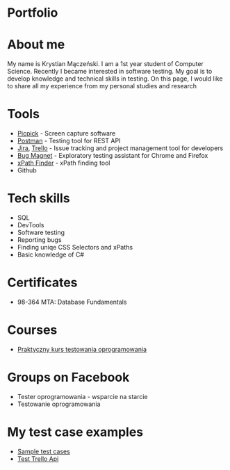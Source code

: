 # Portfolio
# About me
My name is Krystian Mączeński. I am a 1st year student of Computer Science. Recently I became interested in software testing. My goal is to develop knowledge and technical skills in testing. On this page, I would like to share all my experience from my personal studies and research
# Tools
  - [Picpick]([https://www.techsmith.com/jing-tool.html](https://picpick.app/pl/)) - Screen capture software
  - [Postman](https://www.postman.com/) - Testing tool for REST API
  - [Jira](https://www.atlassian.com/software/jira0), [Trello](https://trello.com/) - Issue tracking and project management tool for developers
  - [Bug Magnet](https://chrome.google.com/webstore/detail/bug-magnet/efhedldbjahpgjcneebmbolkalbhckfi?hl=pl) - Exploratory testing assistant for Chrome and Firefox
  - [xPath Finder](https://chrome.google.com/webstore/detail/xpath-finder/ihnknokegkbpmofmafnkoadfjkhlogph) - xPath finding tool
  - Github
# Tech skills
  - SQL
  - DevTools
  - Software testing
  - Reporting bugs
  - Finding uniqe CSS Selectors and xPaths
  - Basic knowledge of C#
# Certificates
  - 98-364 MTA: Database Fundamentals
# Courses
  - [Praktyczny kurs testowania oprogramowania](https://www.udemy.com/course/praktyczny-kurs-testowania-oprogramowania/)
# Groups on Facebook
  - Tester oprogramowania - wsparcie na starcie
  - Testowanie oprogramowania
# My test case examples
  - [Sample test cases](https://drive.google.com/drive/folders/1PRMDiKV_Qo7wZMzQaMFdA0LaTSK84dy2?usp=sharing)
  - [Test Trello Api](https://drive.google.com/file/d/1UIIbuKCGyIEkHj4wj2MWahVwbnNJQvdt/view?usp=sharing)

